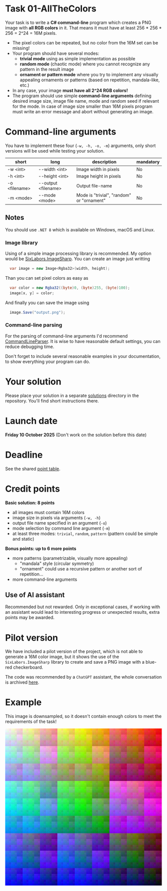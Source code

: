# Task 01-AllTheColors
Your task is to write a **C# command-line** program which creates a PNG image
with **all RGB colors** in it. That means it must have at least
256 * 256 * 256 = 2^24 = 16M pixels.

* The pixel colors can be repeated, but no color from the 16M set can be missing!
* Your program should have several modes:
  * **trivial mode** using as simple implementation as possible
  * **random mode** (chaotic mode) where you cannot recognize any pattern
	in the result image
  * **ornament or pattern mode** where you try to implement any visually
	appealing ornaments or patterns (based on repetition, mandala-like,
	etc.)
* In any case, your image **must have all 2^24 RGB colors!**
* The program should use simple **command-line arguments** defining desired
  image size, image file name, mode and random seed if relevant for the mode.
  In case of image size smaller than 16M pixels program must write an error
  message and abort without generating an image.

# Command-line arguments

You have to implement these four (`-w, -h, -o, -m`) arguments, only
short versions will be used while testing your solution.

| short | long | description | mandatory |
| -------- | -------- | ------------------------ | -------- |
| -w \<int\> | --width \<int\> | Image width in pixels | No |
| -h \<int\> | --height \<int\> | Image height in pixels | No |
| -o \<filename\> | --output \<filename\> | Output file-name | No |
| -m \<mode\> | --mode \<mode\> | Mode is "trivial", "random" or "ornament" | No |


## Notes
You should use `.NET 8` which is available on Windows, macOS and Linux.

### Image library
Using of a simple image processing library is recommended. My option would
be [SixLabors.ImageSharp](https://www.nuget.org/packages/SixLabors.ImageSharp/).
You can create an image just writting
```csharp
  var image = new Image<Rgba32>(width, height);
```
  Than you can set pixel colors as easy as
```csharp
  var color = new Rgba32((byte)0, (byte)255, (byte)100);
  image[x, y] = color;
```
  And finally you can save the image using
```csharp
  image.Save("output.png");
```
### Command-line parsing
For the parsing of command-line arguments I'd recommend
[CommandLineParser](https://www.nuget.org/packages/CommandLineParser/).
It is wise to have reasonable default settings, you can reduce debugging time.

Don't forget to include several reasonable examples in your documentation,
to show everything your program can do.

# Your solution
Please place your solution in a separate [solutions](solutions/README.md)
directory in the repository. You'll find short instructions there.

# Launch date
**Friday 10 October 2025**
(Don't work on the solution before this date)

# Deadline
See the shared [point table](https://docs.google.com/spreadsheets/d/17XuX5tgvh_E0u17Y4BXtQK-qVt1qnr9zAXVHGkYrNWs/edit?usp=sharing).

# Credit points
**Basic solution: 8 points**
* all images must contain 16M colors
* image size in pixels via arguments (`-w, -h`)
* output file name specified in an argument (`-o`)
* mode selection by command line argument (`-m`)
* at least three modes: `trivial`, `random`, `pattern` (pattern could be simple and static)

**Bonus points: up to 6 more points**
* more patterns (parametrizable, visually more appealing)
  * "mandala" style (circular symmetry)
  * "ornament" could use a recursive pattern or another sort of repetition...
* more command-line arguments

## Use of AI assistant
Recommended but not rewarded. Only in exceptional cases, if working with
an assistant would lead to interesting progress or unexpected results,
extra points may be awarded.

# Pilot version
We have included a pilot version of the project, which is not able to generate a 16M
color image, but it shows the use of the `SixLabors.ImageSharp` library
to create and save a PNG image with a blue-red checkerboard.

The code was recommended by a `ChatGPT` assistant,
the whole conversation is archived [here](https://chatgpt.com/share/66f7db02-7af4-8000-a968-f817fb3b891c).

# Example
This image is downsampled, so it doesn't contain enough colors to meet
the requirements of the task!

![Downsampled example image](example.jpg)
